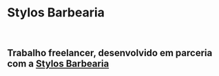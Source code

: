 <h1>Stylos Barbearia</h1>
<br>
<h2>Trabalho freelancer, desenvolvido em parceria com a <a href="https://stylos-barbearia.vercel.app/">Stylos Barbearia<a/></h2>
